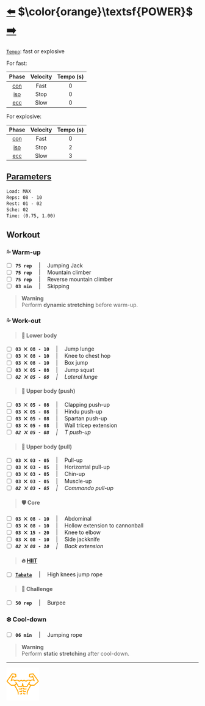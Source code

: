 # [:arrow_left:][prev] $\color{orange}\textsf{POWER}$ [:arrow_right:][next]

[`Tempo`][lett]\: fast or explosive

For fast:

|Phase      |Velocity|Tempo (s)|
|:---------:|:------:|:-------:|
|[con][letc]|Fast    |0        |
|[iso][leti]|Stop    |0        |
|[ecc][lete]|Slow    |0        |

For explosive:

|Phase      |Velocity|Tempo (s)|
|:---------:|:------:|:-------:|
|[con][letc]|Fast    |0        |
|[iso][leti]|Stop    |2        |
|[ecc][lete]|Slow    |3        |

## [Parameters][para]

```plaintext
Load: MAX
Reps: 08 - 10
Rest: 01 - 02
Sche: 02
Time: (0.75, 1.00)
```

## Workout

### :sweat_drops: Warm-up

+ [ ] **`75 rep`** &emsp;\|&emsp; Jumping Jack
+ [ ] **`75 rep`** &emsp;\|&emsp; Mountain climber
+ [ ] **`75 rep`** &emsp;\|&emsp; Reverse mountain climber
+ [ ] **`03 min`** &emsp;\|&emsp; Skipping

> **Warning**  
> Perform **dynamic stretching** before warm-up\.

### :sweat_drops: Work-out

> #### :leg: Lower body

+ [ ] **`03 ⨉ 08 - 10`** &emsp;\|&emsp; Jump lunge
+ [ ] **`03 ⨉ 08 - 10`** &emsp;\|&emsp; Knee to chest hop
+ [ ] **`03 ⨉ 08 - 10`** &emsp;\|&emsp; Box jump
+ [ ] **`03 ⨉ 05 - 08`** &emsp;\|&emsp; Jump squat
+ [ ] _**`02 ⨉ 05 - 08`** &emsp;\|&emsp; Lateral lunge_

> #### :muscle: Upper body \(push\)

+ [ ] **`03 ⨉ 05 - 08`** &emsp;\|&emsp; Clapping push-up
+ [ ] **`03 ⨉ 05 - 08`** &emsp;\|&emsp; Hindu push-up
+ [ ] **`03 ⨉ 05 - 08`** &emsp;\|&emsp; Spartan push-up
+ [ ] **`03 ⨉ 05 - 08`** &emsp;\|&emsp; Wall tricep extension
+ [ ] _**`02 ⨉ 05 - 08`** &emsp;\|&emsp; T push-up_

> #### :muscle: Upper body \(pull\)

+ [ ] **`03 ⨉ 03 - 05`** &emsp;\|&emsp; Pull-up
+ [ ] **`03 ⨉ 03 - 05`** &emsp;\|&emsp; Horizontal pull-up
+ [ ] **`03 ⨉ 03 - 05`** &emsp;\|&emsp; Chin-up
+ [ ] **`03 ⨉ 03 - 05`** &emsp;\|&emsp; Muscle-up
+ [ ] _**`02 ⨉ 03 - 05`** &emsp;\|&emsp; Commando pull-up_

> #### :shield: Core

+ [ ] **`03 ⨉ 08 - 10`** &emsp;\|&emsp; Abdominal
+ [ ] **`03 ⨉ 08 - 10`** &emsp;\|&emsp; Hollow extension to cannonball
+ [ ] **`03 ⨉ 15 - 20`** &emsp;\|&emsp; Knee to elbow
+ [ ] **`03 ⨉ 08 - 10`** &emsp;\|&emsp; Side jackknife
+ [ ] _**`02 ⨉ 08 - 10`** &emsp;\|&emsp; Back extension_

> #### :fire: [HIIT][glos]

+ [ ] [**`Tabata`**][glos] &emsp;\|&emsp; High knees jump rope

> #### :triangular_flag_on_post: Challenge

+ [ ] **`50 rep`** &emsp;\|&emsp; Burpee

### :snowflake: Cool-down

+ [ ] **`06 min`** &emsp;\|&emsp; Jumping rope

> **Warning**  
> Perform **static stretching** after cool-down\.

---

[![abs](../images/six_pack_little.svg)](../home.md "Home")

<!-- internal -->
[glos]: ../../glossary.md "Glossary"
[letc]: ../../glossary.md#c "C"
[lete]: ../../glossary.md#e "E"
[leti]: ../../glossary.md#i "I"
[lett]: ../../glossary.md#t "T"
[next]: mixed-1.md "Mixed"
[para]: ../training-1.md#parameters
[prev]: strength.md "Strength"
